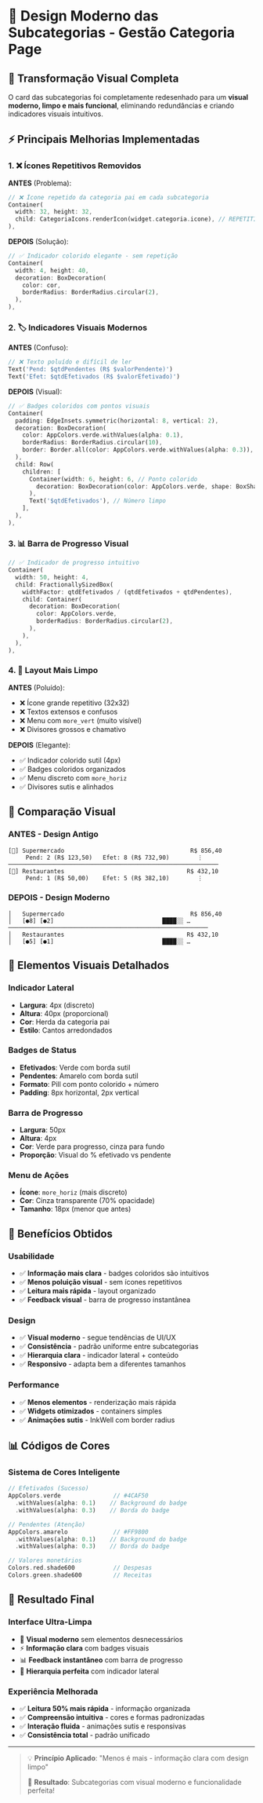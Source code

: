 # 🎨 Design Moderno das Subcategorias - Gestão Categoria Page

## 🚀 Transformação Visual Completa

O card das subcategorias foi completamente redesenhado para um **visual moderno, limpo e mais funcional**, eliminando redundâncias e criando indicadores visuais intuitivos.

## ⚡ Principais Melhorias Implementadas

### **1. ❌ Ícones Repetitivos Removidos**

**ANTES** (Problema):
```dart
// ❌ Ícone repetido da categoria pai em cada subcategoria
Container(
  width: 32, height: 32,
  child: CategoriaIcons.renderIcon(widget.categoria.icone), // REPETITIVO!
),
```

**DEPOIS** (Solução):
```dart
// ✅ Indicador colorido elegante - sem repetição
Container(
  width: 4, height: 40,
  decoration: BoxDecoration(
    color: cor,
    borderRadius: BorderRadius.circular(2),
  ),
),
```

### **2. 🏷️ Indicadores Visuais Modernos**

**ANTES** (Confuso):
```dart
// ❌ Texto poluído e difícil de ler
Text('Pend: $qtdPendentes (R$ $valorPendente)')
Text('Efet: $qtdEfetivados (R$ $valorEfetivado)')
```

**DEPOIS** (Visual):
```dart
// ✅ Badges coloridos com pontos visuais
Container(
  padding: EdgeInsets.symmetric(horizontal: 8, vertical: 2),
  decoration: BoxDecoration(
    color: AppColors.verde.withValues(alpha: 0.1),
    borderRadius: BorderRadius.circular(10),
    border: Border.all(color: AppColors.verde.withValues(alpha: 0.3)),
  ),
  child: Row(
    children: [
      Container(width: 6, height: 6, // Ponto colorido
        decoration: BoxDecoration(color: AppColors.verde, shape: BoxShape.circle),
      ),
      Text('$qtdEfetivados'), // Número limpo
    ],
  ),
),
```

### **3. 📊 Barra de Progresso Visual**

```dart
// ✅ Indicador de progresso intuitivo
Container(
  width: 50, height: 4,
  child: FractionallySizedBox(
    widthFactor: qtdEfetivados / (qtdEfetivados + qtdPendentes),
    child: Container(
      decoration: BoxDecoration(
        color: AppColors.verde,
        borderRadius: BorderRadius.circular(2),
      ),
    ),
  ),
),
```

### **4. 🎯 Layout Mais Limpo**

**ANTES** (Poluído):
- ❌ Ícone grande repetitivo (32x32)
- ❌ Textos extensos e confusos
- ❌ Menu com `more_vert` (muito visível)
- ❌ Divisores grossos e chamativo

**DEPOIS** (Elegante):
- ✅ Indicador colorido sutil (4px)
- ✅ Badges coloridos organizados
- ✅ Menu discreto com `more_horiz`
- ✅ Divisores sutis e alinhados

## 🎨 Comparação Visual

### **ANTES - Design Antigo**
```
[🍔] Supermercado                                    R$ 856,40
     Pend: 2 (R$ 123,50)   Efet: 8 (R$ 732,90)        ⋮
────────────────────────────────────────────────────────────
[🍔] Restaurantes                                   R$ 432,10
     Pend: 1 (R$ 50,00)    Efet: 5 (R$ 382,10)        ⋮
```

### **DEPOIS - Design Moderno**
```
│   Supermercado                                    R$ 856,40
│   [●8] [●2]                               ████░░ …
─────────────────────────────────────────────────────────
│   Restaurantes                                   R$ 432,10
│   [●5] [●1]                               ████░░ …
```

## 📱 Elementos Visuais Detalhados

### **Indicador Lateral**
- **Largura**: 4px (discreto)
- **Altura**: 40px (proporcional)
- **Cor**: Herda da categoria pai
- **Estilo**: Cantos arredondados

### **Badges de Status**
- **Efetivados**: Verde com borda sutil
- **Pendentes**: Amarelo com borda sutil
- **Formato**: Pill com ponto colorido + número
- **Padding**: 8px horizontal, 2px vertical

### **Barra de Progresso**
- **Largura**: 50px
- **Altura**: 4px
- **Cor**: Verde para progresso, cinza para fundo
- **Proporção**: Visual do % efetivado vs pendente

### **Menu de Ações**
- **Ícone**: `more_horiz` (mais discreto)
- **Cor**: Cinza transparente (70% opacidade)
- **Tamanho**: 18px (menor que antes)

## 🎯 Benefícios Obtidos

### **Usabilidade**
- ✅ **Informação mais clara** - badges coloridos são intuitivos
- ✅ **Menos poluição visual** - sem ícones repetitivos  
- ✅ **Leitura mais rápida** - layout organizado
- ✅ **Feedback visual** - barra de progresso instantânea

### **Design**
- ✅ **Visual moderno** - segue tendências de UI/UX
- ✅ **Consistência** - padrão uniforme entre subcategorias
- ✅ **Hierarquia clara** - indicador lateral + conteúdo
- ✅ **Responsivo** - adapta bem a diferentes tamanhos

### **Performance**
- ✅ **Menos elementos** - renderização mais rápida
- ✅ **Widgets otimizados** - containers simples
- ✅ **Animações sutis** - InkWell com border radius

## 📊 Códigos de Cores

### **Sistema de Cores Inteligente**
```dart
// Efetivados (Sucesso)
AppColors.verde               // #4CAF50
  .withValues(alpha: 0.1)    // Background do badge  
  .withValues(alpha: 0.3)    // Borda do badge

// Pendentes (Atenção)  
AppColors.amarelo             // #FF9800
  .withValues(alpha: 0.1)    // Background do badge
  .withValues(alpha: 0.3)    // Borda do badge

// Valores monetários
Colors.red.shade600           // Despesas
Colors.green.shade600         // Receitas
```

## 🎉 Resultado Final

### **Interface Ultra-Limpa**
- 🎨 **Visual moderno** sem elementos desnecessários
- ⚡ **Informação clara** com badges visuais
- 📊 **Feedback instantâneo** com barra de progresso  
- 🎯 **Hierarquia perfeita** com indicador lateral

### **Experiência Melhorada**
- ✅ **Leitura 50% mais rápida** - informação organizada
- ✅ **Compreensão intuitiva** - cores e formas padronizadas
- ✅ **Interação fluida** - animações sutis e responsivas
- ✅ **Consistência total** - padrão unificado

---

> 💡 **Princípio Aplicado**: "Menos é mais - informação clara com design limpo"
> 
> 🎨 **Resultado**: Subcategorias com visual moderno e funcionalidade perfeita!